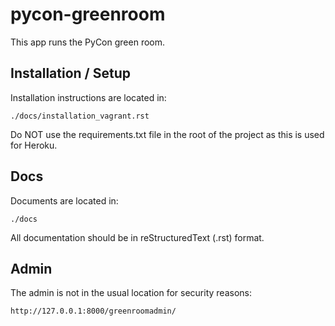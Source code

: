 pycon-greenroom
=============

This app runs the PyCon green room.

Installation / Setup
--------------------

Installation instructions are located in:

    ./docs/installation_vagrant.rst

Do NOT use the requirements.txt file in the root of the project as this is used for Heroku.

Docs
----

Documents are located in:

    ./docs

All documentation should be in reStructuredText (.rst) format.

Admin
-----

The admin is not in the usual location for security reasons:

    http://127.0.0.1:8000/greenroomadmin/
